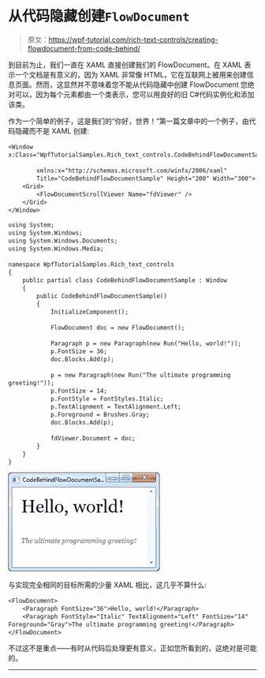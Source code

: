 # 从代码隐藏创建`FlowDocument`

> 原文：<https://wpf-tutorial.com/rich-text-controls/creating-flowdocument-from-code-behind/>

到目前为止，我们一直在 XAML 直接创建我们的 FlowDocument。在 XAML 表示一个文档是有意义的，因为 XAML 非常像 HTML，它在互联网上被用来创建信息页面。然而，这显然并不意味着您不能从代码隐藏中创建 FlowDocument 您绝对可以，因为每个元素都由一个类表示，您可以用良好的旧 C#代码实例化和添加该类。

作为一个简单的例子，这是我们的“你好，世界！”第一篇文章中的一个例子，由代码隐藏而不是 XAML 创建:

```
<Window x:Class="WpfTutorialSamples.Rich_text_controls.CodeBehindFlowDocumentSample"

        xmlns:x="http://schemas.microsoft.com/winfx/2006/xaml"
        Title="CodeBehindFlowDocumentSample" Height="200" Width="300">
    <Grid>
        <FlowDocumentScrollViewer Name="fdViewer" />
    </Grid>
</Window>
```

```
using System;
using System.Windows;
using System.Windows.Documents;
using System.Windows.Media;

namespace WpfTutorialSamples.Rich_text_controls
{
	public partial class CodeBehindFlowDocumentSample : Window
	{
		public CodeBehindFlowDocumentSample()
		{
			InitializeComponent();

			FlowDocument doc = new FlowDocument();

			Paragraph p = new Paragraph(new Run("Hello, world!"));
			p.FontSize = 36;
			doc.Blocks.Add(p);

			p = new Paragraph(new Run("The ultimate programming greeting!"));
			p.FontSize = 14;
			p.FontStyle = FontStyles.Italic;
			p.TextAlignment = TextAlignment.Left;
			p.Foreground = Brushes.Gray;
			doc.Blocks.Add(p);

			fdViewer.Document = doc;
		}
	}
}
```

![](img/e67a7772fcbb4459977f4e04c92c0145.png "A FlowDocument created from Code-behind and displayed in a FlowDocumentScrollViewer")

与实现完全相同的目标所需的少量 XAML 相比，这几乎不算什么:

<input type="hidden" name="IL_IN_ARTICLE">

```
<FlowDocument>
    <Paragraph FontSize="36">Hello, world!</Paragraph>
    <Paragraph FontStyle="Italic" TextAlignment="Left" FontSize="14" Foreground="Gray">The ultimate programming greeting!</Paragraph>
</FlowDocument>
```

不过这不是重点——有时从代码后处理更有意义，正如您所看到的，这绝对是可能的。

* * *